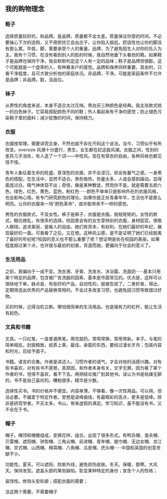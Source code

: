 ## 我的购物理念

### 鞋子

选择质量较好的，和品牌。是品牌，质量都不会太差。质量保证你穿的时间，不必要操心下次的选购，又不用担忧它会出岔子，让你陷入尴尬。舒适性也让你的脚没有那么累。毕竟，脚，需要承受个人的重量。品牌，为了避免陌生人对你的先入为主。我有个习惯，在没有看到别人的脸的时候，我自然地垂下头看他的鞋。如果鞋子是品牌也保持干净，我会默默判定这个人有一定的品味；鞋子是品牌但很脏，这个可能就是一个虚荣的人，有种暴发户的感觉。品牌和保养同样重要。其余的，只看干净程度，且可大致分析他的家庭状况。非品牌，干净。可能是家庭条件不允许是品牌；非品牌。脏，没品位。

### 袜子

从男性的角度来说，本身不适合太过花哨。黑白灰三种颜色是经典。我主张款式统一的白色袜子。它容易搭配颜色不同的鞋；外人看起来有干净的感觉；防止褪色污染鞋子里的面料；减少犹豫的时间，保持精力。

### 衣服

衣服按常理，需要讲究合身，不然也就不存在尺码这个说法。当今，习惯似乎有所改变。oversize 风潮十分盛行，男生，女生都在赶这股风潮。衣服之间，性别的差异几乎消失，有人造了一个词——中性风。现在有穿衣的自由，各种风格也都见怪不怪。

青年人象征着生命的旺盛。穿深色的衣服，并不会深沉，却会有暮气之感。一身黑色的搭配，在生活中，显然不适合。黑色吸热，热量太多，人或会感到躁动。显得面庞过白，精气神体现不出；奇怪，像是某种教徒，然而你不是。就是需要五颜六色，绿色，红色，黄色，蓝色，粉红色······颜色不单单只是影响外在的衣服风格，也会影响心情。有专门研究颜色的理论。如果你是正处青春年华，生活也不是那么明亮。让你的衣服来一场“颜色革命”，或许能带来不一样的感觉。

男性的衣服款式，不及女性。裤子是裤子，衣服是衣服。规规矩矩的。女性的款式，眼花缭乱，有很多的选择。校园里会有的女生穿特别的衣服，身材窈窕，很吸人眼球。追求美丽，是每人的自由，她们有资本，有权利，在她们最好的年纪，展现最好的一面。可我看了之后，又在想。这种风尘感，是不是证明了她们已经脱离了最好的年纪呢?校园的意义也不那么重要了呢？想证明是处在校园的美丽，如果程度超过某个点，也许就与最初的初衷，背道而驰，更偏向于社会的意义了。

### 生活用品

之前，我偏向于一成不变。洗衣液、牙膏、洗发水、沐浴露、洗面奶······基本只用某个特定的品牌，包含被广告洗脑的因素，基本是市面常见的。优点是，这样可以很快地下单。缺点是，有些好的产品，自动性的，就被忽视了。二者折衷，得出，定期筛选出优秀的产品替换常用的。不会过多改变习惯，也避免因习惯导致错过好物。

买的时候，记得当机立断。哪怕很简单的生活用品，也是强有力的杠杆，能让生活有起色。

### 文具和书籍

文具。一只红笔，一盒普通黑笔。用完就扔，常用常换，常用常新。本子。与笔的简单相反。封面精致，纸质上乘，最佳。承载的东西，要经过漫长岁月；包装内容和时光，应给予面子。

书籍。语言的合集。作者是讲述人。习惯作者的语气，才会对他的话感兴趣。对有些书喜欢，对有些书不感冒。其原因，和作者本身有关，文字无罪。因为看了某个作者的书，觉得不喜欢，看不下去。再把结论推广到其他书。误认为书是枯燥无聊的，书不是自己喜欢的。糟粕很多，精华是少数。

选择性买书。书的价格并不便宜。内容单薄，不够看，像一次性用品。可以用，但没必要。不偏爱于特定作者。思想是波峰曲线，有最精彩的高点，更多是低峰。除非是研究学者。不买太多。书山，带来虚假的满足。学习知识，虽不能没有书，又不全在于书。

### 帽子

帽子。帽顶和帽檐组成，变换花样，组合。出现了很多形式。有鸭舌帽、渔夫帽、贝雷帽、遮阳帽、钟型帽、三角尖帽、前进帽、青年帽、披巾帽、无边女帽、龙江帽、京式帽、山西帽、棉耳帽、八角帽、瓜皮帽、虎头帽······中国和英国的创意贡献不少。

功能性。夏天。可以遮阳、防紫外线，避免损伤皮肤。冬天。保暖，御寒。大风天。保持发型。遮盖头部的某些缺陷。彰显某种特定的身份；宣告个人的性格；

装饰性。修饰头型轮廓；搭配衣服的需要；

没这两个需要。不需要帽子

